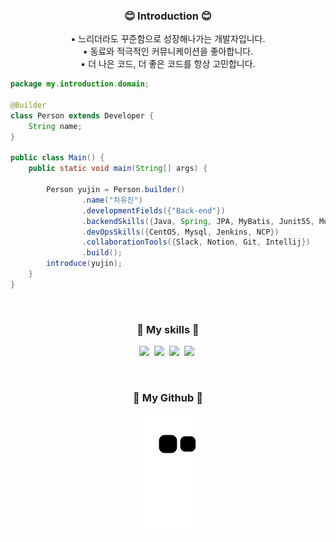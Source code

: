 <h3 align="center">😊 Introduction 😊</h3>
<p align="center">
▪ 느리더라도 꾸준함으로 성장해나가는 개발자입니다.<br>
▪ 동료와 적극적인 커뮤니케이션을 좋아합니다.<br>
▪ 더 나은 코드, 더 좋은 코드를 항상 고민합니다.
</p>

``` java
package my.introduction.domain;

@Builder
class Person extends Developer {
    String name;
}

public class Main() {
    public static void main(String[] args) {
    
        Person yujin = Person.builder()
                .name("차유진")
                .developmentFields({"Back-end"})
                .backendSkills({Java, Spring, JPA, MyBatis, Junit55️, Mockito, Gradle})
                .devOpsSkills({CentOS, Mysql, Jenkins, NCP})
                .collaborationTools({Slack, Notion, Git, Intellij})
                .build();
        introduce(yujin);
    }
}
```

<br>
<h3 align="center">🔨 My skills 🔨</h3>
<p align="center">
  <img src="https://img.shields.io/badge/-JAVA-orange"/>&nbsp
  <img src="https://img.shields.io/badge/-Spring-brightgreen"/>&nbsp
  <img src="https://img.shields.io/badge/-SpringBoot-brightgreen"/>&nbsp
  <img src="https://img.shields.io/badge/-MySQL-navy"/>&nbsp
</p>
<br>
<h3 align="center">🧩 My Github 🧩</h3>
<p align="center">
<img src="https://github.com/ChaYujin/ChaYujin/blob/output/github-contribution-grid-snake.svg" />
</p>
